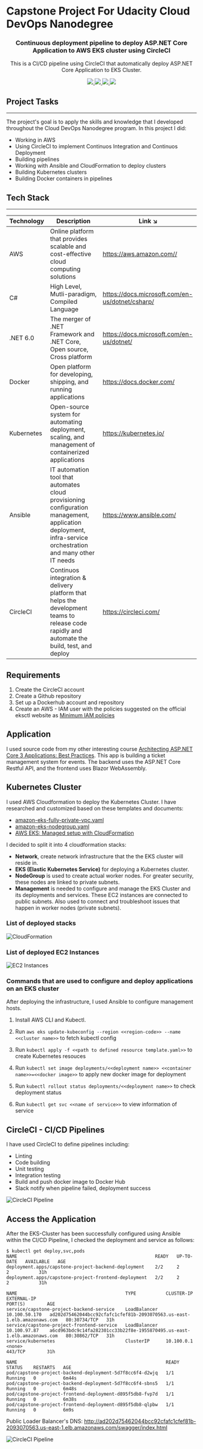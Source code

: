 # Capstone Project For Udacity Cloud DevOps Nanodegree

<h3 align="center">Continuous deployment pipeline to deploy ASP.NET Core Application to AWS EKS cluster using CircleCI</h3>
<p align="center">This is a CI/CD pipeline using CircleCI that automatically deploy ASP.NET Core Application to EKS Cluster.</p>

<p align="center">
  <a href="https://circleci.com/gh/vuongvx96/AWS_Cloud_DevOps_Capstone">
    <img src="https://img.shields.io/circleci/build/github/vuongvx96/AWS_Cloud_DevOps_Capstone" />
  </a>
  <a href="https://sonarcloud.io/summary/new_code?id=vuongvx96_AWS_Cloud_DevOps_Capstone">
    <img src="https://sonarcloud.io/api/project_badges/measure?project=vuongvx96_AWS_Cloud_DevOps_Capstone&metric=alert_status" />
  </a>
  <a href="https://dotnet.microsoft.com/en-us/download/dotnet/6.0">
    <img src="https://img.shields.io/badge/dotnet%20version-net6.0-blue" />
  </a>
  <a href="https://github.com/vuongvx96/AWS_Cloud_DevOps_Capstone/pulls">
    <img src="https://img.shields.io/badge/PRs-Welcome-brightgreen.svg?style=flat-square" />
  </a>
</p>

## Project Tasks

---
The project's goal is to apply the skills and knowledge that I developed throughout the Cloud DevOps Nanodegree program. In this project I did:

* Working in AWS
* Using CircleCI to implement Continuos Integration and Continuos Deployment
* Building pipelines
* Working with Ansible and CloudFormation to deploy clusters
* Building Kubernetes clusters
* Building Docker containers in pipelines

## Tech Stack

---
| Technology | Description                                                                           | Link ↘️                 |
| ---------- | ------------------------------------------------------------------------------------- | ----------------------- |
| AWS        | Online platform that provides scalable and cost-effective cloud computing solutions   | <https://aws.amazon.com//>      |
| C#         | High Level, Mutli-paradigm, Compiled Language                                         | <https://docs.microsoft.com/en-us/dotnet/csharp/> |
| .NET 6.0   | The merger of .NET Framework and .NET Core, Open source, Cross platform | <https://docs.microsoft.com/en-us/dotnet/>  |
| Docker     |  Open platform for developing, shipping, and running applications | <https://docs.docker.com/> |
| Kubernetes | Open-source system for automating deployment, scaling, and management of containerized applications | <https://kubernetes.io/>    |
| Ansible    | IT automation tool that automates cloud provisioning configuration management, application deployment, infra-service orchestration and many other IT needs                                                          | <https://www.ansible.com/>      |
| CircleCI    | Continuos integration & delivery platform that helps the development teams to release code rapidly and automate the build, test, and deploy               | <https://circleci.com/>      |

## Requirements

1. Create the CircleCI account
2. Create a Github repository
3. Set up a Dockerhub account and repository
4. Create an AWS - IAM user with the policies suggested on the official eksctl website as [Minimum IAM policies](https://eksctl.io/usage/minimum-iam-policies/)

## Application

I used source code from my other interesting course [Architecting ASP.NET Core 3 Applications: Best Practices](https://www.pluralsight.com/courses/architecting-asp-dot-net-core-applications-best-practices). This app is building a ticket management system for events. The backend uses the ASP.NET Core Restful API, and the frontend uses Blazor WebAssembly.

## Kubernetes Cluster

I used AWS Cloudformation to deploy the Kubernetes Cluster. I have researched and customized based on these templates and documents:

* [amazon-eks-fully-private-vpc.yaml](https://amazon-eks.s3.us-west-2.amazonaws.com/cloudformation/2020-06-10/amazon-eks-fully-private-vpc.yaml)
* [amazon-eks-nodegroup.yaml](https://s3.us-west-2.amazonaws.com/amazon-eks/cloudformation/2020-10-29/amazon-eks-nodegroup.yaml)
* [AWS EKS: Managed setup with CloudFormation](https://medium.com/@dhammond0083/aws-eks-managed-setup-with-cloudformation-97461300e952)

I decided to split it into 4 cloudformation stacks:

* **Network**, create network infrastructure that the the EKS cluster will reside in.
* **EKS (Elastic Kubernetes Service)** for deploying a Kubernetes cluster.
* **NodeGroup** is used to create actual worker nodes. For greater security, these nodes are linked to private subnets.
* **Management** is needed to configure and manage the EKS Cluster and its deployments and services. These EC2 instances are connected to public subnets. Also used to connect and troubleshoot issues that happen in worker nodes (private subnets).

### List of deployed stacks

![CloudFormation](./screenshots/screenshot_cloudformation_stacks.png)

### List of deployed EC2 Instances

![EC2 Instances](./screenshots/screenshot_ec2_instances.png)

### Commands that are used to configure and deploy applications on an EKS cluster

After deploying the infrastructure, I used Ansible to configure management hosts.

1. Install AWS CLI and Kubectl.

2. Run `aws eks update-kubeconfig --region <<region-code>> --name <<cluster name>>` to fetch kubectl config

3. Run `kubectl apply -f <<path to defined resource template.yaml>>` to create Kubernetes resouces

4. Run `kubectl set image deployments/<<deployment name>> <<container name>>=<<docker image>>` to apply new docker image for deployment

5. Run `kubectl rollout status deployments/<<deployment name>>` to check deployment status

6. Run `kubectl get svc <<name of service>>` to view information of service

## CircleCI - CI/CD Pipelines

I have used CircleCI to define pipelines including:

* Linting
* Code building
* Unit testing
* Integration testing
* Build and push docker image to Docker Hub
* Slack notify when pipeline failed, deployment success

![CircleCI Pipeline](./screenshots/screenshot_complete_circleci.png)

## Access the Application

After the EKS-Cluster has been successfully configured using Ansible within the CI/CD Pipeline, I checked the deployment and service as follows:

```
$ kubectl get deploy,svc,pods
NAME                                                   READY   UP-TO-DATE   AVAILABLE   AGE
deployment.apps/capstone-project-backend-deployment    2/2     2            2           31h
deployment.apps/capstone-project-frontend-deployment   2/2     2            2           31h

NAME                                        TYPE           CLUSTER-IP      EXTERNAL-IP                                                               PORT(S)        AGE
service/capstone-project-backend-service    LoadBalancer   10.100.50.170   ad202d75462044bcc92cfafc1cfef81b-2093070563.us-east-1.elb.amazonaws.com   80:30734/TCP   31h
service/capstone-project-frontend-service   LoadBalancer   10.100.97.87    a6cd963bdc9c14fa282301cc33b22f8e-1955870495.us-east-1.elb.amazonaws.com   80:30862/TCP   31h
service/kubernetes                          ClusterIP      10.100.0.1      <none>                                                                    443/TCP        31h

NAME                                                       READY   STATUS    RESTARTS   AGE
pod/capstone-project-backend-deployment-5d7f8cc6f4-d2wjq   1/1     Running   0          6m44s
pod/capstone-project-backend-deployment-5d7f8cc6f4-sbns5   1/1     Running   0          6m48s
pod/capstone-project-frontend-deployment-d895f5db8-fvp7d   1/1     Running   0          6m38s
pod/capstone-project-frontend-deployment-d895f5db8-qlpbw   1/1     Running   0          6m9s
```

Public Loader Balancer's DNS: http://ad202d75462044bcc92cfafc1cfef81b-2093070563.us-east-1.elb.amazonaws.com/swagger/index.html

![CircleCI Pipeline](./screenshots/screenshot_access_loadbalancer.png)